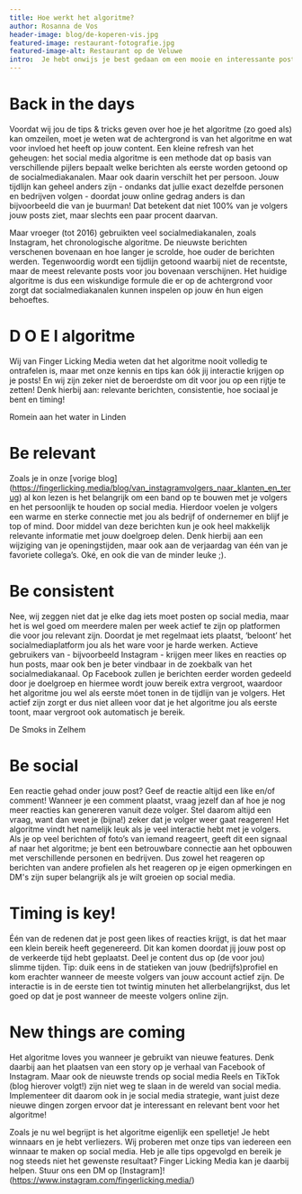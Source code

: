 ```yaml
---
title: Hoe werkt het algoritme? 
author: Rosanna de Vos
header-image: blog/de-koperen-vis.jpg
featured-image: restaurant-fotografie.jpg
featured-image-alt: Restaurant op de Veluwe
intro:  ⁠Je hebt onwijs je best gedaan om een mooie en interessante post te maken, je post het en vervolgens is er geen tot bijna geen interactie op jouw bericht. Herken jij dit? Zó frustrerend; het algoritme op de socialmediakanalen! Door deze boosdoener wordt het iedereen steeds moeilijker gemaakt om doelgroepen te bereiken, meer volgers te krijgen en de betrokkenheid bij de berichten te verbeteren. Daarom wordt het hoogtijd dat wij jou uitleggen wat het algoritme is en hoe jij alsnog je socialmediakanaal kunt laten groeien! Ready, set, go...!  
---
```


# Back in the days
Voordat wij jou de tips & tricks geven over hoe je het algoritme (zo goed als) kan omzeilen, moet je weten wat de achtergrond is van het algoritme en wat voor invloed het heeft op jouw content. Een kleine refresh van het geheugen: het social media algoritme is een methode dat op basis van verschillende pijlers bepaalt welke berichten als eerste worden getoond op de socialmediakanalen. Maar ook daarin verschilt het per persoon. Jouw tijdlijn kan geheel anders zijn - ondanks dat jullie exact dezelfde personen en bedrijven volgen - doordat jouw online gedrag anders is dan bijvoorbeeld die van je buurman! Dat betekent dat niet 100% van je volgers jouw posts ziet, maar slechts een paar procent daarvan.

Maar vroeger (tot 2016) gebruikten veel socialmediakanalen, zoals Instagram, het chronologische algoritme. De nieuwste berichten verschenen bovenaan en hoe langer je scrolde, hoe ouder de berichten werden. Tegenwoordig wordt een tijdlijn getoond waarbij niet de recentste, maar de meest relevante posts voor jou bovenaan verschijnen. Het huidige algoritme is dus een wiskundige formule die er op de achtergrond voor zorgt dat socialmediakanalen kunnen inspelen op jouw én hun eigen behoeftes. 

# D O E I algoritme 
Wij van Finger Licking Media weten dat het algoritme nooit volledig te ontrafelen is, maar met onze kennis en tips kan óók jij interactie krijgen op je posts! En wij zijn zeker niet de beroerdste om dit voor jou op een rijtje te zetten! Denk hierbij aan: relevante berichten, consistentie, hoe sociaal je bent en timing! 


Romein aan het water in Linden

# Be relevant
Zoals je in onze [vorige blog] (https://fingerlicking.media/blog/van_instagramvolgers_naar_klanten_en_terug) al kon lezen is het belangrijk om een band op te bouwen met je volgers en het persoonlijk te houden op social media. Hierdoor voelen je volgers een warme en sterke connectie met jou als bedrijf of ondernemer en blijf je top of mind. Door middel van deze berichten kun je ook heel makkelijk relevante informatie met jouw doelgroep delen. Denk hierbij aan een wijziging van je openingstijden, maar ook aan de verjaardag van één van je favoriete collega’s. Oké, en ook die van de minder leuke ;). 

# Be consistent
Nee, wij zeggen niet dat je elke dag iets moet posten op social media, maar het is wel goed om meerdere malen per week actief te zijn op  platformen die voor jou relevant zijn. Doordat je met regelmaat iets plaatst, ‘beloont’ het socialmediaplatform jou als het ware voor je harde werken. Actieve gebruikers van - bijvoorbeeld Instagram - krijgen meer likes en reacties op hun posts, maar ook ben je beter vindbaar in de zoekbalk van het socialmediakanaal. Op Facebook zullen je berichten eerder worden gedeeld door je doelgroep en hiermee wordt jouw bereik extra vergroot, waardoor het algoritme jou wel als eerste móet tonen in de tijdlijn van je volgers. Het actief zijn zorgt er dus niet alleen voor dat je het algoritme jou als eerste toont, maar vergroot ook automatisch je bereik. 

De Smoks in Zelhem

# Be social 
Een reactie gehad onder jouw post? Geef de reactie altijd een like en/of comment! Wanneer je een comment plaatst, vraag jezelf dan af hoe je nog meer reacties kan genereren vanuit deze volger. Stel daarom altijd een vraag, want dan weet je (bijna!) zeker dat je volger weer gaat reageren! Het algoritme vindt het namelijk leuk als je veel interactie hebt met je volgers. Als je op veel berichten of foto’s van iemand reageert, geeft dit een signaal af naar het algoritme; je bent een betrouwbare connectie aan het opbouwen met verschillende personen en bedrijven. Dus zowel het reageren op berichten van andere profielen als het reageren op je eigen opmerkingen en DM's zijn super belangrijk als je wilt groeien op social media.

# Timing is key! 
⁠Één van de redenen dat je post geen likes of reacties krijgt, is dat het maar een klein bereik heeft gegenereerd. Dit kan komen doordat jij jouw post op de verkeerde tijd hebt geplaatst.⁠ Deel je content dus op (de voor jou) slimme tijden. Tip: duik eens in de statieken van jouw (bedrijfs)profiel en kom erachter wanneer de meeste volgers van jouw account actief zijn. De interactie is in de eerste tien tot twintig minuten het allerbelangrijkst, dus let goed op dat je post wanneer de meeste volgers online zijn.

# New things are coming
Het algoritme loves you wanneer je gebruikt van nieuwe features. Denk daarbij aan het plaatsen van een story op je verhaal van Facebook of Instagram. Maar ook de nieuwste trends op social media Reels en TikTok (blog hierover volgt!) zijn niet weg te slaan in de wereld van social media. Implementeer dit daarom ook in je social media strategie, want juist deze nieuwe dingen zorgen ervoor dat je interessant en relevant bent voor het algoritme! 

Zoals je nu wel begrijpt is het algoritme eigenlijk een spelletje! Je hebt winnaars en je hebt verliezers. Wij proberen met onze tips van iedereen een winnaar te maken op social media. Heb je alle tips opgevolgd en bereik je nog steeds niet het gewenste resultaat? Finger Licking Media kan je daarbij helpen. Stuur ons een DM op [Instagram]! (https://www.instagram.com/fingerlicking.media/) 
